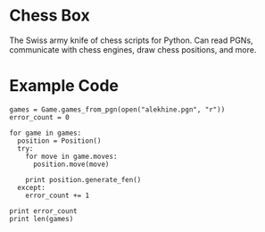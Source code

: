 Chess Box
=========

The Swiss army knife of chess scripts for Python. Can read PGNs, communicate with chess engines, draw chess positions, and more.

Example Code
============

```
games = Game.games_from_pgn(open("alekhine.pgn", "r"))
error_count = 0

for game in games:
  position = Position()
  try:
    for move in game.moves:
      position.move(move)

    print position.generate_fen()
  except:
    error_count += 1

print error_count
print len(games)
```
